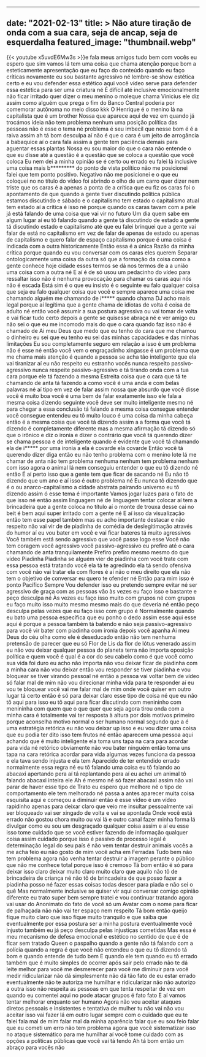 
---
date: "2021-02-13"
title: > 
    Não ature tiração de onda com a sua cara, seja de ancap, seja de esquerdalha
featured_image: "thumbnail.webp"
---
{{< youtube x5uvdE6Mw3s >}}e fala meus amigos tudo bem com vocês eu
espero que sim vamos lá tem uma coisa
que chama atenção porque bom a
esteticamente apresentação que eu faço
do conteúdo quando eu faço críticas
novamente eu sou bastante agressivo né
lembre-se show estética certo e eu vou
defender essa estético aqui você vídeo
serve para defender essa estética para
ser uma criatura né É difícil até
inclusive emocionalmente não ficar
irritado quer dizer o meu menino o
moleque chama Vinicius ele diz assim
como alguém que prega o fim do Banco
Central poderia por comemorar autônoma
no meio disso kkk O Henrique é o menino
lá na capitalista que é um brother Nossa
que aparece aqui de vez em quando já
trocámos ideia não tem problema nenhum
uma posição política das pessoas não é
esse o tema né problema é seu imbecil
que nesse bom é é
a raiva assim ah tá bom desculpa aí não
é que o cara é um jeito de arrogância a
babaquice aí o cara fala assim a gente
tem paciência demais para aguentar essas
plantas Nossa eu sou maior do que o cara
não entende o que eu disse até a questão
é a questão que se coloca a questão que
você coloca Eu nem dei a minha opinião
se é certo ou errado eu falei lá
inclusive uma coisa mais b********* do
ponto de vista político não me
posicionei falei que tem ponto positivo.
Negativo não me posicionei e o que eu
coloquei no no título do vídeo foi
abrindo o olho de um carro quer dizer
nem triste que os caras
é a apenas a ponta de a crítica que eu
fiz os caras foi o apontamento de que
quando a gente tiver discutindo política
pública estamos discutindo e sábado e o
capitalismo tem estado o capitalismo
atual tem estado aí a crítica é isso né
porque quando os caras tavam com a pele
já está falando de uma coisa que vai vir
no futuro Um dia quem sabe em algum
lugar aí eu tô falando quando a gente tá
discutindo de estado a gente tá
discutindo estado e capitalismo até que
eu falei brinquei que a gente vai falar
de está no capitalismo em vez de falar
de apenas de estado ou apenas de
capitalismo e quero falar de espaço
capitalismo porque é uma coisa é
indicada com a outra historicamente
Então essa é a única Razão da minha
crítica porque quando eu vou conversar
com os caras eles querem Separar
ontologicamente uma coisa da outra só
que a formação da coisa como a gente
conhece hoje cidade esses termos se dá
nos termos de a a união uma coisa com a
outra né E aí é de só usou um pedacinho
do vídeo para ressaltar isso não é
nenhuma provocação para chamar os caras
aqui nós não é escada Está sim
é o que eu insisto é o seguinte eu falo
qualquer coisa que seja eu falo qualquer
coisa que você e sempre aparece uma
coisa me chamando alguém me chamando de
i***** quando chama DJ acho mais legal
porque aí legítima que a gente chama de
idiotas de volta é coisa de adulto né
então você assumir a sua postura
agressiva ou vai tomar de volta e vai
ficar tudo certo depois a gente se
quisesse abraça né e ver amigo eu não
sei o que eu me incomodo mais do que o
cara quando faz isso não é chamado de Ai
meu Deus que medo que eu tenho do cara
que me chamou o dinheiro eu sei que eu
tenho eu sei das minhas capacidades e
das minhas limitações Eu sou
completamente seguro em relação a isso é
um problema não é esse né então você vem
o engraçadinho xingasse é um problema
que me chama mais atenção é quando a
pessoa se acha tão inteligente que ela
vai tiranizar aí eu não respeito eu
estranho vocês nunca respeito
passivo-agressivo nunca respeite
passivo-agressivo e tá tirando onda com
a tua cara porque ele tá fazendo a mesma
Estreita coisa que o cara que tá te
chamando de anta tá fazendo a como você
é uma anda
e com belas palavras né aí tipo em vez
de falar assim nossa que absurdo que
você disse você é muito boa você é uma
bem de falar exatamente isso ele fala a
mesma coisa dizendo seguinte você deve
ser muito inteligente mesmo né para
chegar a essa conclusão tá falando a
mesma coisa consegue entender você
consegue entendeu eu tô muito louco é
uma coisa da minha cabeça então é a
mesma coisa que você tá dizendo assim a
a forma que você tá dizendo é
completamente diferente mas a mesma
afirmação tá dizendo só que o irônico e
diz o ironia e dizer o contrário que
você tá querendo dizer se chama pessoa e
de inteligente quando é evidente que
você tá chamando ela de i***** por uma
ironia a ela é covarde ela covarde Então
você tá querendo dizer diga então eu não
tenho problema com o menino lote lá me
chamar de anta não tem problema nenhuma
nenhum tem problema nenhum com isso
agora o animal lá nem conseguiu entender
o que eu tô dizendo né então É aí perto
isso que a gente tem que ficar de
sacando né Eu não tô dizendo que um ano
e aí isso é outro problema né Eu nunca
tô dizendo que é o ou anarco-capitalismo
a cidade abstrata pairando universo eu
tô dizendo assim ó esse tema é
importante Vamos jogar luzes para o fato
de que isso né então assim linguagem né
de linguagem tentar colocar aí tem a
brincadeira que a gente coloca no título
aí o monte de trouxa desse cai no beit é
bem aqui super irritado com a gente né E
aí isso da visualização então tem esse
papel também mas eu acho importante
destacar e não respeito não vai vir de
de piadinha de comédia de deslegitimação
através do humor aí eu vou bater em você
e vai ficar bateres tá muito agressivos
Você também está sendo agressivo que
você passe logo esse Você não tem
coragem você agressivo você
passivo-agressivo eu prefiro até o cara
chamando de anta tranquilamente Prefiro
prefiro mesmo mesmo do que vídeo
Piadinha Piadinha se alguém vier de
piadinha com você trate com essa pessoa
está tratando você ela tá te agredindo
ela tá sendo ofensiva com você não vai
tratar ela com flores é aí não
o meu direito que ela não tem o objetivo
de conversar eu quero te ofender né
Então para mim isso é ponto Pacífico
Sempre Vou defender isso eu pretendo
sempre evitar né ser agressivo de graça
com as pessoas vão às vezes eu faço isso
e bastante e peço desculpa né Às vezes
eu faço isso muito com grupos né com
grupos eu faço muito isso muito mesmo
mesmo mais do que deveria né então peço
desculpa pelas vezes que eu faço isso
com grupo é Normalmente quando eu bato
uma pessoa específica que eu ponho o
dedo assim esse aqui esse aqui é porque
a pessoa também tá batendo e não seja
passivo-agressivo para você vir bater
com piadinha com ironia depois você
apanha Ai meu Deus do céu olha como ele
é deseducado então não tem nenhuma
pretensão de parecer que eu só Flor de
Lis da flor de lótus venerado assim eu
não vou deixar qualquer pessoa do
planeta terra não importa oposição
política e quem você é qual é a cor do
seu cabelo como é que você como sua vida
foi duro
eu acho não importa não vou deixar ficar
de piadinha com a minha cara não vou
deixar então vou responder se tiver
piadinha e vou bloquear se tiver virando
pessoal né então a pessoa vai voltar bem
de vídeo só falar mal de mim não vou
direcionar minha vida para te responder
aí eu vou te bloquear você vai me falar
mal de mim onde você quiser em outro
lugar tá certo então é só para deixar
claro esse tipo de coisa né que eu não
tô aqui para isso eu tô aqui para ficar
discutindo com menininho com menininha
com quem que o que quer que seja agora
tirou onda com a minha cara é totalmente
vai ter resposta à altura por dois
motivos primeiro porque aconselha motivo
normal o ser humano normal segundo que a
é uma estratégia retórica eu não vou
deixar up isso e eu vou dizer uma coisa
que eu podia ter dito isso tem frutos né
então aparecem uma pessoa aqui achando
que é muito inteligente ela toma uns
tapa na cara para acordar para vida né
retórico obviamente não vou bater
ninguém então toma uns tapa na cara
retórica acordar para vida algumas vezes
funciona da pessoa
e ela tava sendo injusta e ela tem
Aparecido de ter entendido errado
normalmente essa regra né eu tô falando
uma coisa eu tô falando ao abacaxi
apertando pera aí tá replantando pera aí
eu achei um animal tô falando abacaxi
inteira ele Ah é mesmo né só fazer
abacaxi assim não vai parar de haver
esse tipo de Trato eu espero que melhore
né o tipo de comportamento ele tem
melhorado né passa a antes aparecer
muita coisa esquisita aqui e começou a
diminuir então é esse vídeo é um vídeo
rapidinho apenas para deixar claro que
veio me insultar pessoalmente vai ser
bloqueado vai ser xingado de volta e vai
se apontada Onde você está errado não
gostou chora muito ou vai lá e outro
canal fazer minha forma lá divulgar como
eu sou um desgraçado qualquer coisa
assim e aí eu esse isso tome cuidado que
se você estiver fazendo de informação
qualquer coisa assim cuidado porque isso
é passivo de processo legal é
determinação legal do seu país é não vem
tentar destruir animais vocês a me acha
feio eu não gosto de mim você acha
em Ferradas Tudo bem não tem problema
agora não venha tentar destruir a imagem
perante o público que não me conhece
total porque isso é cremoso Tá bom então
é só para deixar isso claro deixar muito
claro muito claro que aquilo não tô de
brincadeira de criança né não tô de
brincadeira de que posso fazer a
piadinha posso né fazer essas coisas
todas descer para piada e não sei o quê
Mas normalmente inclusive se quiser vir
aqui conversar comigo opinião diferente
eu trato super bem sempre tratei e vou
continuar tratando agora vai usar do
Anonimato do fato de você só um Avatar
com o nome para ficar de palhaçada não
não vai ter espaço nem respeito Tá bom
então queijo fique muito claro que isso
fique muito tranquilo e que saiba que
eventualmente por essa postura ser a
minha postura eventualmente você injusto
também eu já peço desculpa pelas
injustiças cometidas Mas essa é meu
mecanismo de defesa emocional e estético
no sentido de que
é de ficar sem tratado Queen o paspalho
quando a gente não tá falando com a
polícia quando a regra é que você não
entendeu o que eu tô dizendo tá bom e
quando entende de tudo bem E quando ele
tem quando eu tô errado também que é
muito simples de ocorrer após sair pelo
errado não te dá leite melhor para você
me desmerecer para você me diminuir para
você medir ridicularizar não dá
simplesmente não dá tão fato de eu estar
errado eventualmente não te autoriza me
humilhar e ridicularizar não não
autorizo a outra isso não respeita as
pessoas em que tenta respeitar de vez em
quando eu comentei aqui no pode atacar
grupos é fato fato E aí vamos tentar
melhorar enquanto ser humano Agora não
vou aceitar ataques diretos pessoais e
insistentes e tentativa de mulher tu não
vai não vou aceitar isso vai fazer lá em
outro lugar sempre com o cuidado que eu
te falei fala mal de mim falar mal da
minha aparência falar que eu sou feio
falar que eu cometi um erro não tem
problema agora que você sistematizar
isso no ataque sistemático para me
humilhar aí você tome cuidado com as
opções a políticas públicas que você vai
tá tendo
Ah tá bom então um abraço para vocês não